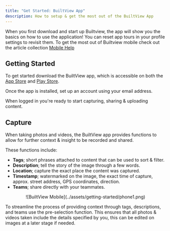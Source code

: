 ```yaml
---
title: "Get Started: BuiltView App"
description: How to setup & get the most out of the BuiltView App
---
```


When you first download and start up Builtview, the app will show you the basics on how to use the application! You can reset app tours in your profile settings to revisit them. To get the most out of Builtview mobile check out the article collection [Mobile Help](https://support.builtview.com/mobile-help/1capturing/)

## Getting Started

To get started download the BuiltView app, which is accessible on both the [App Store](https://apps.apple.com/us/app/builtview-mobile/id1560750101) and [Play Store](https://play.google.com/store/apps/details?id=com.builtview.mobile.dev&hl=en_GB&gl=AU).

Once the app is installed, set up an account using your email address.

When logged in you're ready to start capturing, sharing & uploading content.

## Capture

When taking photos and videos, the BuiltView app provides functions to allow for further context & insight to be recorded and shared.

These functions include:

* **Tags**; short phrases attached to content that can be used to sort & filter.
* **Description**; tell the story of the image through a few words.
* **Location**; capture the exact place the content was captured.
* **Timestamp**; watermarked on the image, the exact time of capture, approx. street address, GPS coordinates, direction.
* **Teams**; share directly with your teammates.

<center>
![BuiltView Mobile](../assets/getting-started/phone1.png)
</center>

To streamline the process of providing context through tags, descriptions, and teams use the pre-selection function. This ensures that all photos & videos taken include the details specified by you, this can be edited on images at a later stage if needed.
